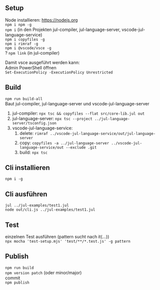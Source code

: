 ## Setup
Node installieren: https://nodejs.org  
`npm i npm -g`  
`npm i` (in den Projekten jul-compiler, jul-language-server, vscode-jul-language-service)  
`npm i copyfiles -g`  
`npm i rimraf -g`  
`npm i @vscode/vsce -g`  
? `npm link` (in jul-compiler)

Damit vsce ausgeführt werden kann:  
Admin PowerShell öffnen  
`Set-ExecutionPolicy -ExecutionPolicy Unrestricted`

## Build
`npm run build-all`  
Baut jul-compiler, jul-language-server und vscode-jul-language-server
1. jul-compiler: `npx tsc && copyfiles --flat src/core-lib.jul out`
2. jul-language-server: `npx tsc --project ../jul-language-server/tsconfig.json`
3. vscode-jul-language-service: 
    1. delete:	`rimraf ../vscode-jul-language-service/out/jul-language-server`
    2. copy:	`copyfiles -a ../jul-language-server ../vscode-jul-language-service/out --exclude .git`
    3. build:   `npx tsc`

## Cli installieren
`npm i -g`

## Cli ausführen
`jul ../jul-examples/test1.jul`  
`node out/cli.js ../jul-examples/test1.jul`

## Test
einzelnen Test ausführen (pattern sucht nach it(...))  
`npx mocha 'test-setup.mjs' 'test/**/*.test.js' -g pattern`

## Publish
`npm run build`  
`npm version patch` (oder minor/major)  
commit  
`npm publish`